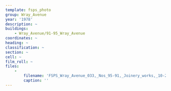 ```yaml
---
template: fsps_photo
group: Wray_Avenue
year: '1978'
description: ~
buildings:
    - Wray_Avenue/91-95_Wray_Avenue
coordinates: ~
heading: ~
classification: ~
section: ~
cell: ~
film_roll: ~
files:
    -
        filename: 'FSPS_Wray_Avenue_033,_Nos_95-91,_Joinery_works,_10-2-E,_1978.png'
        caption: ''
---
```


